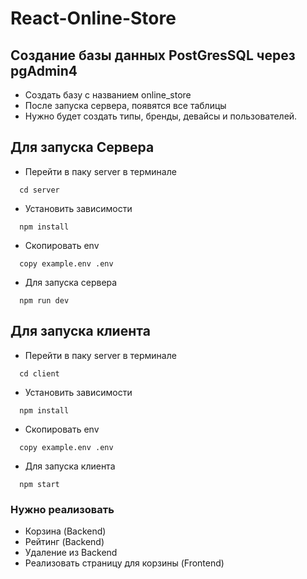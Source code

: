 # React-Online-Store

## Создание базы данных PostGresSQL через pgAdmin4
+ Создать базу с названием online_store
+ После запуска сервера, появятся все таблицы
+ Нужно будет создать типы, бренды, девайсы и пользователей.

## Для запуска Сервера

+ Перейти в паку server в терминале
```
  cd server
```

+ Установить зависимости
```
  npm install
```

+ Скопировать env  
```
  copy example.env .env
```

+ Для запуска сервера
```
  npm run dev
```

## Для запуска клиента

+ Перейти в паку server в терминале
```
  cd client
```

+ Установить зависимости
```
  npm install
```

+ Скопировать env
```
  copy example.env .env
```

+ Для запуска клиента
```
  npm start
```


### Нужно реализовать
+ Корзина (Backend)
+ Рейтинг (Backend)
+ Удаление из Backend
+ Реализовать страницу для корзины (Frontend)